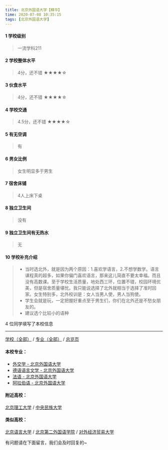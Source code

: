 ```yaml
---
title: 北京外国语大学【精华】
time: 2020-07-08 10:35:15
tags: [北京外国语大学]
---
```

#### 1 学校级别
> 一流学科211


#### 2 学校整体水平
> 4分，还不错
★★★★☆


#### 3 伙食水平
>  4分，还不错
★★★★☆


#### 4 学校交通
> 4.5分，还不错
★★★★☆


#### 5 有无空调
> 有


#### 6 男女比例
> 女生明显多于男生

#### 7 宿舍床铺
> 4人上床下桌
 

#### 8 独立卫生间
> 没有


#### 9 独立卫生间有无热水
> 无


#### 10 学校补充介绍
> - 当时选北外，就是因为两个原因：1.喜欢学语言，2.不想学数学。语言课程真的超多，如果你偏门喜欢语言，那来这儿简直不要太幸福。而且没有高数课。至于学校生活质量，地处西三环，位置不错，校园环境优美，但是宿舍质量堪忧。我只能说选择了北外就相当于选择了准时回家。女生特别多，北外校训是：女人当男人使，男人当狗使。
  
> - 学生会就是玩，一定把握好重点至于男生们，你们在北外还是不愁女朋友的。
  
> - 建议选个比较小的语种



4 位同学填写了本校信息
***
[学校（全部）](http://www.jianshu.com/p/3efa6bcca419) / [专业（全部）](http://www.jianshu.com/p/2d4c6d3552c2) / [总览页](http://www.jianshu.com/p/445daeb4fa00)
#### 本校专业：
- [外交学 - 北京外国语大学](http://www.jianshu.com/p/1fd62a7bd5ad)
- [德语语言文学 - 北京外国语大学](http://www.jianshu.com/p/fe641906d789)
- [法语 - 北京外国语大学](http://www.jianshu.com/p/e666d920c112)
- [阿拉伯语 - 北京外国语大学](http://www.jianshu.com/p/9b03fdebe75d)


#### 附近高校：
[北京理工大学](http://www.jianshu.com/p/ab54846bc127) / [中央民族大学](http://www.jianshu.com/p/031b8e873f35)
#### 类似高校：
[北京语言大学](http://www.jianshu.com/p/72d03df75c1c) / [北京第二外国语学院](http://www.jianshu.com/p/3b7af86ea997) / [对外经济贸易大学](http://www.jianshu.com/p/388ba3d75aa0)


有问题请在下面留言，我们会及时回复的~
